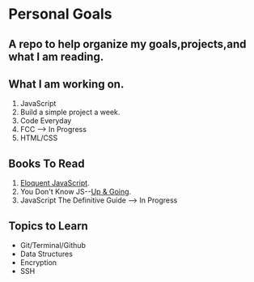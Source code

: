# Personal Goals
## A repo to help organize my goals,projects,and what I am reading. 

## What I am working on.
1. JavaScript
2. Build a simple project a week. 
3. Code Everyday
4. FCC --> In Progress
5. HTML/CSS



## Books To Read

1. [Eloquent JavaScript](http://eloquentjavascript.net/).
2. You Don't Know JS--[Up & Going](https://github.com/getify/You-Dont-Know-JS/blob/master/up%20&%20going/README.md#you-dont-know-js-up--going).
3. JavaScript The Definitive Guide --> In Progress



## Topics to Learn
* Git/Terminal/Github
* Data Structures
* Encryption
* SSH







